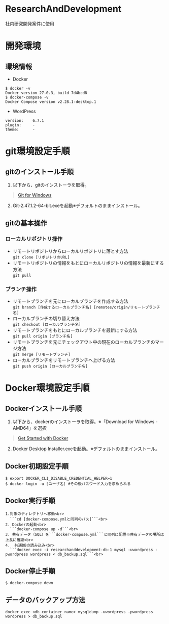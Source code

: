 ResearchAndDevelopment
===============
社内研究開発案件に使用
# 開発環境
## 環境情報
- Docker
```
$ docker -v
Docker version 27.0.3, build 7d4bcd8
$ docker-compose -v
Docker Compose version v2.28.1-desktop.1
```
- WordPress
```
version:    6.7.1
plugin:     -
theme:      -
```
# git環境設定手順
## gitのインストール手順
1. 以下から、gitのインストーラを取得。
>[Git for Windows](https://gitforwindows.org/)
2. Git-2.47.1.2-64-bit.exeを起動※デフォルトのままインストール。
## gitの基本操作
### ローカルリポジトリ操作
- リモートリポジトリからローカルリポジトリに落とす方法<br>
```git clone [リポジトリのURL]```
- リモートリポジトリの情報をもとにローカルリポジトリの情報を最新にする方法<br>
```git pull```
### ブランチ操作
- リモートブランチを元にローカルブランチを作成する方法<br>
```git branch [作成するローカルブランチ名] [remotes/origin/リモートブランチ名]```
- ローカルブランチの切り替え方法<br>
```git checkout [ローカルブランチ名]```
- リモートブランチをもとにローカルブランチを最新にする方法<br>
```git pull origin [ブランチ名]```
- リモートブランチを元にチェックアウト中の現在のローカルブランチのマージ方法<br>
```git merge [リモートブランチ]```
- ローカルブランチをリモートブランチへ上げる方法<br>
```git push origin [ローカルブランチ名]```
# Docker環境設定手順
## Dockerインストール手順
1. 以下から、dockerのインストーラを取得。※「Download for Windows - AMD64」を選択
>[Get Started with Docker](https://www.docker.com/get-started/)
2. Docker Desktop Installer.exeを起動。※デフォルトのままインストール。
## Docker初期設定手順
```
$ export DOCKER_CLI_DISABLE_CREDENTIAL_HELPER=1
$ docker login -u [ユーザ名] #その後パスワード入力を求められる
```
## Docker実行手順
```
1.対象のディレクトリへ移動<br>
  ```cd [docker-compose.ymlと同列のパス]```<br>
2. Dockerの起動<br>
  ```docker-compose up -d```<br>
3. 共有データ（SQL）を```docker-compose.yml```と同列に配置※共有データの場所は上長に確認<br>
4.  共通DBの読み込み<br>
  ```docker exec -i researchanddevelopment-db-1 mysql -uwordpress -pwordpress wordpress < db_backup.sql```<br>
```
## Docker停止手順
```
$ docker-compose down
```
## データのバックアップ方法
```docker exec <db_container_name> mysqldump -uwordpress -pwordpress wordpress > db_backup.sql```
